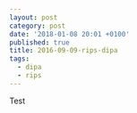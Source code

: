 ```yaml
---
layout: post
category: post
date: '2018-01-08 20:01 +0100'
published: true
title: 2016-09-09-rips-dipa
tags:
  - dipa
  - rips
---
```

Test